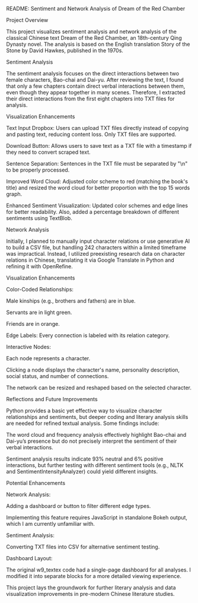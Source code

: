 README: Sentiment and Network Analysis of Dream of the Red Chamber

Project Overview

This project visualizes sentiment analysis and network analysis of the classical Chinese text Dream of the Red Chamber, an 18th-century Qing Dynasty novel. The analysis is based on the English translation Story of the Stone by David Hawkes, published in the 1970s.

Sentiment Analysis

The sentiment analysis focuses on the direct interactions between two female characters, Bao-chai and Dai-yu. After reviewing the text, I found that only a few chapters contain direct verbal interactions between them, even though they appear together in many scenes. Therefore, I extracted their direct interactions from the first eight chapters into TXT files for analysis.

Visualization Enhancements

Text Input Dropbox: Users can upload TXT files directly instead of copying and pasting text, reducing content loss. Only TXT files are supported.

Download Button: Allows users to save text as a TXT file with a timestamp if they need to convert scraped text.

Sentence Separation: Sentences in the TXT file must be separated by "\n" to be properly processed.

Improved Word Cloud: Adjusted color scheme to red (matching the book's title) and resized the word cloud for better proportion with the top 15 words graph.

Enhanced Sentiment Visualization: Updated color schemes and edge lines for better readability. Also, added a percentage breakdown of different sentiments using TextBlob.

Network Analysis

Initially, I planned to manually input character relations or use generative AI to build a CSV file, but handling 242 characters within a limited timeframe was impractical. Instead, I utilized preexisting research data on character relations in Chinese, translating it via Google Translate in Python and refining it with OpenRefine.

Visualization Enhancements

Color-Coded Relationships:

Male kinships (e.g., brothers and fathers) are in blue.

Servants are in light green.

Friends are in orange.

Edge Labels: Every connection is labeled with its relation category.

Interactive Nodes:

Each node represents a character.

Clicking a node displays the character's name, personality description, social status, and number of connections.

The network can be resized and reshaped based on the selected character.

Reflections and Future Improvements

Python provides a basic yet effective way to visualize character relationships and sentiments, but deeper coding and literary analysis skills are needed for refined textual analysis. Some findings include:

The word cloud and frequency analysis effectively highlight Bao-chai and Dai-yu’s presence but do not precisely interpret the sentiment of their verbal interactions.

Sentiment analysis results indicate 93% neutral and 6% positive interactions, but further testing with different sentiment tools (e.g., NLTK and SentimentIntensityAnalyzer) could yield different insights.

Potential Enhancements

Network Analysis:

Adding a dashboard or button to filter different edge types.

Implementing this feature requires JavaScript in standalone Bokeh output, which I am currently unfamiliar with.

Sentiment Analysis:

Converting TXT files into CSV for alternative sentiment testing.

Dashboard Layout:

The original w9_textex code had a single-page dashboard for all analyses. I modified it into separate blocks for a more detailed viewing experience.

This project lays the groundwork for further literary analysis and data visualization improvements in pre-modern Chinese literature studies.

